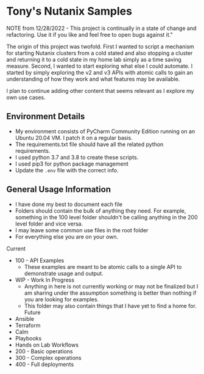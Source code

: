 # Tony's Nutanix Samples

NOTE from 12/28/2022 - This project is continually in a state of change and refactoring.  Use it if you like and feel free to open bugs against it."

The origin of this project was twofold.  First I wanted to script a mechanism for starting Nutanix clusters from a cold stated and also stopping a cluster and returning it to a cold state in my home lab simply as a time saving measure.  Second, I wanted to start exploring what else I could automate.  I started by simply exploring the v2 and v3 APIs with atomic calls to gain an understanding of how they work and what features may be available.  

I plan to continue adding other content that seems relevant as I explore my own use cases.

## Environment Details

- My environment consists of PyCharm Community Edition running on an Ubuntu 20.04 VM.  I patch it on a regular basis.
- The requirements.txt file should have all the related python requirements.  
- I used python 3.7 and 3.8 to create these scripts.
- I used pip3 for python package management
- Update the  `.env` file with the correct info.

## General Usage Information
- I have done my best to document each file
- Folders should contain the bulk of anything they need.  For example, something in the 100 level folder shouldn't be calling anything in the 200 level folder and vice versa.
- I may leave some common use files in the root folder
- For everything else you are on your own.

Current
- 100 - API Examples
  - These examples are meant to be atomic calls to a single API to demonstrate usage and output.  
- WIP - Work In Progress
  - Anything in here is not currently working or may not be finalized but I am sharing under the assumption something is better than nothing if you are looking for examples.
  - This folder may also contain things that I have yet to find a home for.
Future
- Ansible
- Terraform
- Calm
- Playbooks
- Hands on Lab Workflows
- 200 - Basic operations
- 300 - Complex operations
- 400 - Full deployments

